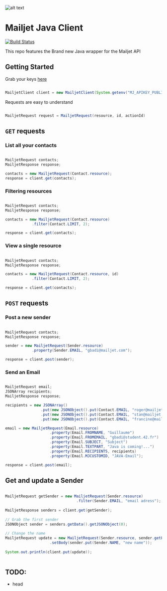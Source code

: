 
[api_credential]: https://app.mailjet.com/account/api_keys

![alt text](http://cdn.appstorm.net/web.appstorm.net/files/2012/02/mailjet_logo_200x200.png "Mailjet")

# Mailjet Java Client


[![Build Status](https://travis-ci.org/GuillaumeBadi/Mailjet-Java.svg?branch=master)](https://travis-ci.org/GuillaumeBadi/Mailjet-Java)


This repo features the Brand new Java wrapper for the Mailjet API

## Getting Started

Grab your keys [here][api_credential]

``` java

MailjetClient client = new MailjetClient(System.getenv("MJ_APIKEY_PUBLIC"), System.getenv("MJ_APIKEY_PRIVATE"));

```

Requests are easy to understand
``` java

MailjetRequest request = MailjetRequest(resource, id, actionId)

```

## `GET` requests

### List all your contacts
``` java

MailjetRequest contacts;
MailjetResponse response;

contacts = new MailjetRequest(Contact.resource);
response = client.get(contacts);

```

### Filtering resources
``` java

MailjetRequest contacts;
MailjetResponse response;

contacts = new MailjetRequest(Contact.resource)
            .filter(Contact.LIMIT, 2);

response = client.get(contacts);

```

### View a single resource
``` java

MailjetRequest contacts;
MailjetResponse response;

contacts = new MailjetRequest(Contact.resource, id)
            .filter(Contact.LIMIT, 2);

response = client.get(contacts);

```

## `POST` requests

### Post a new sender
``` java

MailjetRequest contacts;
MailjetResponse response;

sender = new MailjetRequest(Sender.resource)
            .property(Sender.EMAIL, "gbadi@mailjet.com");

response = client.post(sender);

```

### Send an Email
``` java

MailjetRequest email;
JSONArray recipients;
MailjetResponse response;

recipients = new JSONArray()
                .put(new JSONObject().put(Contact.EMAIL, "roger@mailjet.com"))
                .put(new JSONObject().put(Contact.EMAIL, "stan@mailjet.com"))
                .put(new JSONObject().put(Contact.EMAIL, "francine@mailjet.com"));

email = new MailjetRequest(Email.resource)
                    .property(Email.FROMNAME, "Guillaume")
                    .property(Email.FROMEMAIL, "gbadi@student.42.fr")
                    .property(Email.SUBJECT, "Subject")
                    .property(Email.TEXTPART, "Java is coming!...")
                    .property(Email.RECIPIENTS, recipients)
                    .property(Email.MJCUSTOMID, "JAVA-Email");

response = client.post(email);

```

## Get and update a Sender
``` java

MailjetRequest getSender = new MailjetRequest(Sender.resource)
                                .filter(Sender.EMAIL, "email adress");
        
MailjetResponse senders = client.get(getSender);
        
// Grab the first sender
JSONObject sender = senders.getData().getJSONObject(0);
        
// Change the name
MailjetRequest update = new MailjetRequest(Sender.resource, sender.getLong("ID"))
                    .setBody(sender.put(Sender.NAME, "new name"));
                    
System.out.println(client.put(update));
      
```

## TODO:
 
 - head
